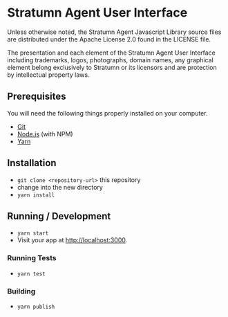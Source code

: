 # Stratumn Agent User Interface

Unless otherwise noted, the Stratumn Agent Javascript Library source files are distributed under the Apache License 2.0 found in the LICENSE file.

The presentation and each element of the Stratumn Agent User Interface
including trademarks, logos, photographs, domain names, any graphical
element belong exclusively to Stratumn or its licensors and are
protection by intellectual property laws.

## Prerequisites

You will need the following things properly installed on your computer.

* [Git](http://git-scm.com/)
* [Node.js](http://nodejs.org/) (with NPM)
* [Yarn](https://yarnpkg.com/)

## Installation

* `git clone <repository-url>` this repository
* change into the new directory
* `yarn install`

## Running / Development

* `yarn start`
* Visit your app at [http://localhost:3000](http://localhost:3000).

### Running Tests

* `yarn test`

### Building

* `yarn publish`
